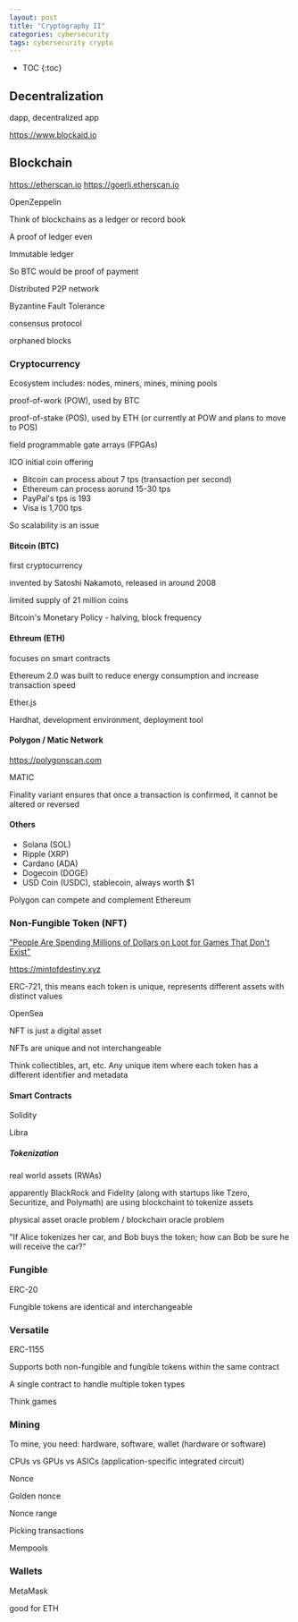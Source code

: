 ```yaml
---
layout: post
title: "Cryptography II"
categories: cybersecurity
tags: cybersecurity crypto
---
```


* TOC
{:toc}

## Decentralization

dapp, decentralized app



https://www.blockaid.io



## Blockchain

https://etherscan.io
https://goerli.etherscan.io

OpenZeppelin

Think of blockchains as a ledger or record book

A proof of ledger even

Immutable ledger

So BTC would be proof of payment

Distributed P2P network

Byzantine Fault Tolerance

consensus protocol

orphaned blocks



### Cryptocurrency

Ecosystem includes: nodes, miners, mines, mining pools

proof-of-work (POW), used by BTC

proof-of-stake (POS), used by ETH (or currently at POW and plans to move to POS)



field programmable gate arrays (FPGAs)

ICO initial coin offering

- Bitcoin can process about 7 tps (transaction per second)
- Ethereum can process aorund 15-30 tps
- PayPal's tps is 193
- Visa is 1,700 tps

So scalability is an issue



#### Bitcoin (BTC)

first cryptocurrency

invented by Satoshi Nakamoto, released in around 2008

limited supply of 21 million coins

Bitcoin's Monetary Policy - halving, block frequency 



#### Ethreum (ETH)

focuses on smart contracts

Ethereum 2.0 was built to reduce energy consumption and increase transaction speed

Ether.js

Hardhat, development environment, deployment tool



#### Polygon / Matic Network

https://polygonscan.com

MATIC

Finality variant ensures that once a transaction is confirmed, it cannot be altered or reversed



#### Others

- Solana (SOL)
- Ripple (XRP)
- Cardano (ADA)
- Dogecoin (DOGE)
- USD Coin (USDC), stablecoin, always worth $1

Polygon can compete and complement Ethereum



### Non-Fungible Token (NFT)

["People Are Spending Millions of Dollars on Loot for Games That Don't Exist"](https://www.vice.com/en/article/akgp8e/people-are-spending-millions-of-dollars-on-loot-for-games-that-dont-exist)

https://mintofdestiny.xyz

ERC-721, this means each token is unique, represents different assets with distinct values

OpenSea

NFT is just a digital asset

NFTs are unique and not interchangeable

Think collectibles, art, etc. Any unique item where each token has a different identifier and metadata



#### Smart Contracts

Solidity

Libra



##### Tokenization

real world assets (RWAs)

apparently BlackRock and Fidelity (along with startups like Tzero, Securitize, and Polymath) are using blockchaint to tokenize assets

physical asset oracle problem / blockchain oracle problem

"If Alice tokenizes her car, and Bob buys the token; how can Bob be sure he will receive the car?"



### Fungible

ERC-20

Fungible tokens are identical and interchangeable



### Versatile

ERC-1155

Supports both non-fungible and fungible tokens within the same contract

A single contract to handle multiple token types

Think games



### Mining

To mine, you need: hardware, software, wallet (hardware or software)

CPUs vs GPUs vs ASICs (application-specific integrated circuit)

Nonce

Golden nonce

Nonce range

Picking transactions

Mempools



### Wallets

MetaMask

good for ETH




